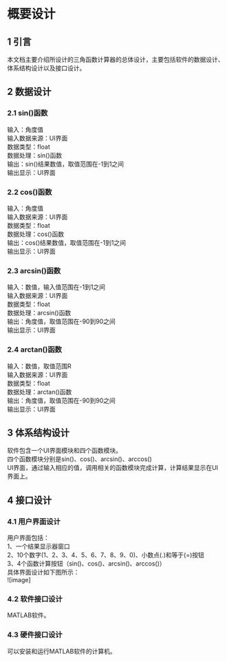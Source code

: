 # 概要设计
## 1 引言
本文档主要介绍所设计的三角函数计算器的总体设计，主要包括软件的数据设计、体系结构设计以及接口设计。
## 2 数据设计
### 2.1 sin()函数
输入：角度值<br>
输入数据来源：UI界面<br>
数据类型：float<br>
数据处理：sin()函数<br>
输出：sin()结果数值，取值范围在-1到1之间<br>
输出显示：UI界面<br>
### 2.2 cos()函数
输入：角度值<br>
输入数据来源：UI界面<br>
数据类型：float<br>
数据处理：cos()函数<br>
输出：cos()结果数值，取值范围在-1到1之间<br>
输出显示：UI界面<br>
### 2.3 arcsin()函数
输入：数值，输入值范围在-1到1之间<br>
输入数据来源：UI界面<br>
数据类型：float<br>
数据处理：arcsin()函数<br>
输出：角度值，取值范围在-90到90之间<br>
输出显示：UI界面<br>
### 2.4 arctan()函数
输入：数值，取值范围R<br>
输入数据来源：UI界面<br>
数据类型：float<br>
数据处理：arctan()函数<br>
输出：角度值，取值范围在-90到90之间<br>
输出显示：UI界面<br>
## 3 体系结构设计
软件包含一个UI界面模块和四个函数模块。<br>
四个函数模块分别是sin()、cos()、arcsin()、arccos()<br>
UI界面，通过输入相应的值，调用相关的函数模块完成计算，计算结果显示在UI界面上。<br>


## 4 接口设计
### 4.1 用户界面设计
用户界面包括：<br>
1、一个结果显示器窗口<br>
2、10个数字(1、2、3、4、5、6、7、8、9、0)、小数点(.)和等于(=)按钮<br>
3、4个函数计算按钮（sin()、cos()、arcsin()、arccos()）<br>
具体界面设计如下图所示：<br>
![image]

### 4.2 软件接口设计
MATLAB软件。

### 4.3 硬件接口设计
可以安装和运行MATLAB软件的计算机。
